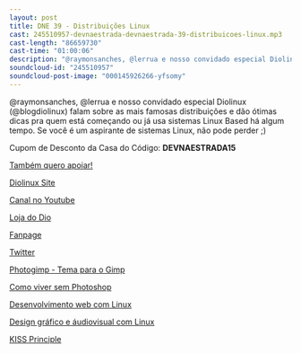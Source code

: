 ```yaml
---
layout: post
title: DNE 39 - Distribuições Linux
cast: 245510957-devnaestrada-devnaestrada-39-distribuicoes-linux.mp3
cast-length: "86659730"
cast-time: "01:00:06"
description: "@raymonsanches, @lerrua e nosso convidado especial Diolinux (@blogdiolinux) falam sobre as mais famosas distribuições e dão ótimas dicas pra quem está começando ou já usa sistemas Linux Based há algum tempo."
soundcloud-id: "245510957"
soundcloud-post-image: "000145926266-yfsomy"
---
```


@raymonsanches, @lerrua e nosso convidado especial Diolinux (@blogdiolinux) falam sobre as mais famosas distribuições e dão ótimas dicas pra quem está começando ou já usa sistemas Linux Based há algum tempo. Se você é um aspirante de sistemas Linux, não pode perder ;)

Cupom de Desconto da Casa do Código: **DEVNAESTRADA15**

<a href="http://www.apoia.se/devnaestrada" class="btn">
  Também quero apoiar!
</a>

[Diolinux Site](http://www.diolinux.com.br)

[Canal no Youtube](http://youtube.com/Diolinux)

[Loja do Dio](http://www.diostore.com.br)

[Fanpage](http://fb.com/blogdiolinux)

[Twitter](http://twitter.com/blogdiolinux)

[Photogimp - Tema para o Gimp](http://www.diolinux.com.br/2015/08/photogimp-photoshop-tema-para-gimp.html)

[Como viver sem Photoshop](https://www.facebook.com/ComoViverSemPhotoshop/?fref=ts)

[Desenvolvimento web com Linux](https://www.youtube.com/watch?v=0SJsEIvulGE)

[Design gráfico e áudiovisual com Linux](https://www.youtube.com/watch?v=SqfkWeYojyQ)

[KISS Principle](https://en.wikipedia.org/wiki/KISS_principle)
